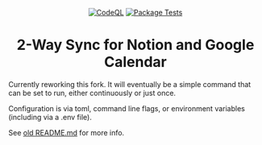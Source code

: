 <div align="center">

[![CodeQL](https://github.com/SG60/notion-gcal-sync/actions/workflows/codeql-analysis.yml/badge.svg)](https://github.com/SG60/notion-gcal-sync/actions/workflows/codeql-analysis.yml)
[![Package Tests](https://github.com/SG60/notion-gcal-sync/actions/workflows/main.yml/badge.svg)](https://github.com/SG60/notion-gcal-sync/actions/workflows/main.yml)

# 2-Way Sync for Notion and Google Calendar
</div>
  
Currently reworking this fork. It will eventually be a simple command that can be set to run, either continuously or just once.

Configuration is via toml, command line flags, or environment variables (including via a .env file).

See [old README.md](./oldREADME.md) for more info.
